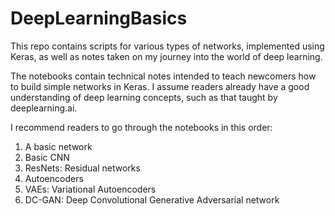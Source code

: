 # DeepLearningBasics
This repo contains scripts for various types of networks, implemented using Keras, as well as notes taken on my journey into the world of deep learning.
 
The notebooks contain technical notes intended to teach newcomers how to build simple networks in Keras. I assume readers already have a good understanding of deep learning concepts, such as that taught by deeplearning.ai.

I recommend readers to go through the notebooks in this order:
1. A basic network
2. Basic CNN
3. ResNets: Residual networks
4. Autoencoders
5. VAEs: Variational Autoencoders
6. DC-GAN: Deep Convolutional Generative Adversarial network
